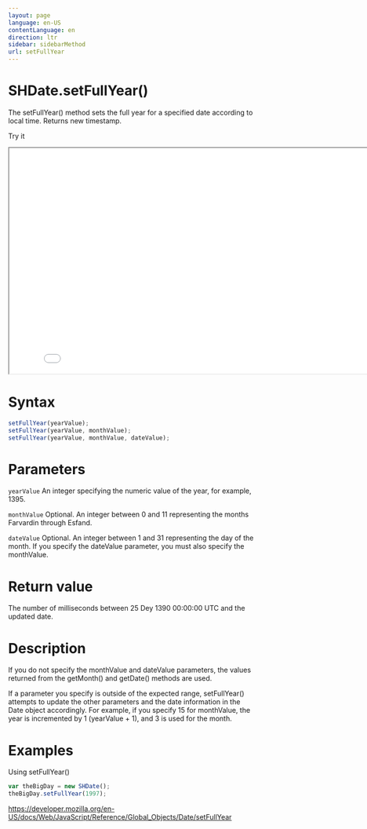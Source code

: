 ```yaml
---
layout: page
language: en-US
contentLanguage: en
direction: ltr
sidebar: sidebarMethod
url: setFullYear
---
```


# SHDate.setFullYear()

The setFullYear() method sets the full year for a specified date according to local time. Returns new timestamp.

Try it

<iframe style="width: 830px; height: 460px;" src="/SHDateTime-js/examples/live.html?function=setFullYear" title="MDN Web Docs Interactive Example" loading="lazy"></iframe>
<br/>

# Syntax

```js
setFullYear(yearValue);
setFullYear(yearValue, monthValue);
setFullYear(yearValue, monthValue, dateValue);
```

# Parameters

<code>yearValue</code>
An integer specifying the numeric value of the year, for example, 1395.

<code>monthValue</code>
Optional. An integer between 0 and 11 representing the months Farvardin through Esfand.

<code>dateValue</code>
Optional. An integer between 1 and 31 representing the day of the month. If you specify the dateValue parameter, you must also specify the monthValue.

# Return value

The number of milliseconds between 25 Dey 1390 00:00:00 UTC and the updated date.

# Description

If you do not specify the monthValue and dateValue parameters, the values returned from the getMonth() and getDate() methods are used.

If a parameter you specify is outside of the expected range, setFullYear() attempts to update the other parameters and the date information in the Date object accordingly. For example, if you specify 15 for monthValue, the year is incremented by 1 (yearValue + 1), and 3 is used for the month.

# Examples

Using setFullYear()

```js
var theBigDay = new SHDate();
theBigDay.setFullYear(1997);
```

https://developer.mozilla.org/en-US/docs/Web/JavaScript/Reference/Global_Objects/Date/setFullYear
